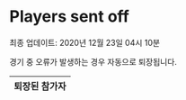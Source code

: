 # Players sent off
최종 업데이트: 2020년 12월 23일 04시 10분


경기 중 오류가 발생하는 경우 자동으로 퇴장됩니다.


| 퇴장된 참가자 |
|:---:|